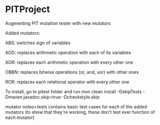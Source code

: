# PITProject
Augmenting PIT mutation tester with new mutators

Added mutators: 

ABS: switches sign of variables

AOD: replaces arithmetic operation with each of its variables

AOR: replaces each arithmetic operation with every other one

OBBN: replaces bitwise operations (or, and, xor) with other ones

ROR: replaces each relational operator with every other one

To install, go to pitest folder and run mvn clean install -DskipTests -Dmaven.javadoc.skip=true -Dcheckstyle.skip

mutator notes+tests contains basic test cases for each of the added mutators (to show that they're working, these don't test ever function of each mutator)
